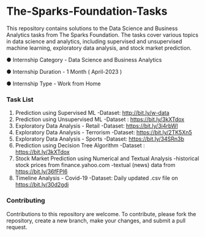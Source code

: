 # The-Sparks-Foundation-Tasks

This repository contains solutions to the Data Science and Business Analytics tasks from The Sparks Foundation. The tasks cover various topics in data science and analytics, including supervised and unsupervised machine learning, exploratory data analysis, and stock market prediction.

● Internship Category - Data Science and Business Analytics

● Internship Duration - 1 Month ( April-2023 )

● Internship Type - Work from Home

### Task List
1. Prediction using Supervised ML
   -Dataset: http://bit.ly/w-data
2. Prediction using Unsupervised ML
   -Dataset : https://bit.ly/3kXTdox
3. Exploratory Data Analysis - Retail
   -Dataset: https://bit.ly/3i4rbWl
4. Exploratory Data Analysis - Terrorism
   -Dataset: https://bit.ly/2TK5Xn5
5. Exploratory Data Analysis - Sports
   -Dataset: https://bit.ly/34SRn3b
6. Prediction using Decision Tree Algorithm
   -Dataset : https://bit.ly/3kXTdox
7. Stock Market Prediction using Numerical and Textual Analysis
   -historical stock prices from finance.yahoo.com
   -textual (news) data from https://bit.ly/36fFPI6
8. Timeline Analysis - Covid-19
   -Dataset: Daily updated .csv file on https://bit.ly/30d2gdi

### Contributing
Contributions to this repository are welcome. To contribute, please fork the repository, create a new branch, make your changes, and submit a pull request.
